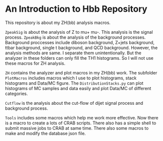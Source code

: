 # An Introduction to Hbb Repository

This repository is about my ZH(bb) analysis macros.

`ZpeakSig` is about the analysis of Z to mu+ mu-. This analysis is the signal process. `ZpeakBkg` is about the analysis of the background processes. Background proccesses include
diboson background, Z+jets background, ttbar background, single t background, and QCD background. However, the analysis methods are same. I separate them unintentionally. But the analyzer in these folders can only
fill the TH1 histograms. So I will not use these macros for ZH analysis.

`ZH` contains the analyzer and plot macros in my ZH(bb) work. The subfolder `PlotMacros` includes macros which I use to plot histograms, stack histograms and Data/MC figure. The `DistributionStacks.py` can plot histograms of MC samples and data easily and plot Data/MC of different categories. 

`Cutflow` is the analysis about the cut-flow of dijet signal process and background process. 

`Tools` includes some macros which help me work more effective. Now there is a macro to create a lots of CRAB scripts. There also has a simple shell to submit massive jobs to CRAB at same time. There also some macros to make and modify the database json file. 

